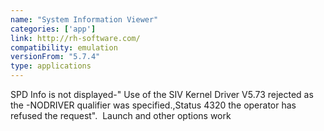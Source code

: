 ```yaml
---
name: "System Information Viewer"
categories: ['app']
link: http://rh-software.com/
compatibility: emulation
versionFrom: "5.7.4"
type: applications
---
```


SPD Info is not displayed-" Use of the SIV Kernel Driver V5.73 rejected as the -NODRIVER qualifier was specified.,Status 4320 the operator has refused the request".  Launch and other options work